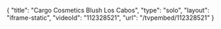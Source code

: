 {
    "title": "Cargo Cosmetics Blush  Los Cabos",
    "type": "solo",
    "layout": "iframe-static",
    "videoId": "112328521",
    "url": "\/tvpembed\/112328521"
}